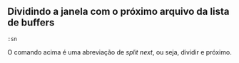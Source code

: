 Dividindo a janela com o próximo arquivo da lista de buffers
------------------------------------------------------------
```
:sn
```
O comando acima é uma abreviação de *split next*, ou seja,
dividir e próximo.
